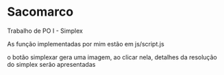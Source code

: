 # Sacomarco
Trabalho de PO I - Simplex

As função implementadas por mim estão em js/script.js

o botão simplexar gera uma imagem, ao clicar nela, detalhes da resolução do simplex serão apresentadas
